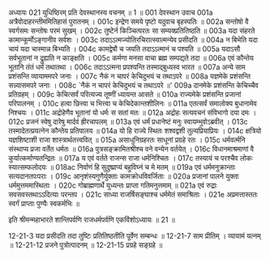 अध्यायः 021
युधिष्ठिरम् प्रति देवस्थानस्य वचनम् ॥ 1 ॥
001	देवस्थान उवाच 
001a	अत्रैवोदाहरन्तीममितिहासं पुरातनम् ।
001c	इन्द्रेण समये पृष्टो यदुवाच बृहस्पतिः ॥
002a	सन्तोषो वै स्वर्गसमः सन्तोषः परमं सुखम् ।
002c	तुष्टेर्न किञ्चित्परतः सा सम्यक्प्रतितिष्ठति ॥
003a	यदा संहरते कामान्कूर्मोऽङ्गानीव सर्वशः ।
003c	तदाऽऽत्मज्योतिरचिरात्स्वात्मन्येव प्रसीदति ॥
004a	न बिभेति यदा चायं यदा चास्मान्न बिभ्यति ।
004c	कामद्वेषौ च जयति तदाऽऽत्मानं च पश्यति ॥
005a	यदाऽसौ सर्वभूतानां न द्रुह्यति न काङ्क्षति ।
005c	कर्मणा मनसा वाचा ब्रह्म सम्पद्यते तदा ॥
006a	एवं कौन्तेय भूतानि तंतं धर्मं तथातथा ।
006c	तदाऽऽत्मना प्रपश्यन्ति तस्माद्बुध्यस्व भारत ॥
007a	अन्ये साम प्रशंसन्ति व्यायाममपरे जनाः ।
007c	नैकं न चापरं केचिदुभयं च तथाऽपरे ॥
008a	यज्ञमेके प्रशंसन्ति सन्न्यासमपरे जनाः ।
008c	`नैकं न चापरं केचिदुभयं च तथाऽपरे ॥'
009a	दानमेके प्रशंसन्ति केचिच्चैव प्रतिग्रहम् ।
009c	केचित्सर्वं परित्यज्य तूष्णीं ध्यायन्त आसते ॥
010a	राज्यमेके प्रशंसन्ति प्रजानां परिपालनम् ।
010c	हत्वा छित्त्वा च भित्त्वा च केचिदेकान्तशीलिनः ॥
011a	एतत्सर्वं समालोक्य बुधानामेव निश्चयः ।
011c	अद्रोहेणैव भूतानां यो धर्मः स सतां मतः ॥
012a	अद्रोहः सत्यवचनं संविभागो दया दमः ।
012c	प्रजनं स्वेषु दारेषु मार्दवं ह्रीरचापलम् ॥
013a	एवं धर्मं प्रधानेष्टं मनुः स्वायम्भुवोऽब्रवीत् ।
013c	तस्मादेतत्प्रयत्नेन कौन्तेय प्रतिपालय ॥
014a	यो हि राज्ये स्थितः शश्वद्वशी तुल्यप्रियाप्रियः ।
014c	क्षत्रियो यज्ञशिष्टाशी राजा शास्त्रार्थतत्त्ववित् ॥
015a	असाधुनिग्रहरतः साधूनां प्रग्रहे रतः ।
015c	धर्मवर्त्मनि संस्थाप्य प्रजा वर्तेत धर्मतः ॥
016a	पुत्रसङ्क्रामितश्रीश्च वने वन्येन वर्तयेत् ।
016c	विधानमाश्रमाणां वै कुर्यात्कर्माण्यतन्द्रितः ॥
017a	य एवं वर्तते राजन्स राजा धर्मनिश्चितः ।
017c	तस्यायं च परश्चैव लोकः स्यात्सम्फलोदयः ॥
018ac	निर्वाणं हि सुदुष्प्राप्यं बहुविघ्नं च मे मतम् ॥
019a	एवं धर्ममनुक्रान्ताः सत्यदानतपःपराः ।
019c	आनृशंस्यगुणैर्युक्ताः कामक्रोधविवर्जिताः ॥
020a	प्रजानां पालने युक्ता धर्ममुत्तममास्थिताः ।
020c	गोब्राह्मणार्थे युध्यन्तः प्राप्ता गतिमनुत्तमाम् ॥
021a	एवं रुद्राः सवसवस्तथाऽऽदित्याः परन्तप ।
021c	साध्या राजर्षिसङ्घाश्च धर्ममेतं समाश्रिताः ।
021e	अप्रमत्तास्ततः स्वर्गं प्राप्ताः पुण्यैः स्वकर्मभिः ॥ 

इति श्रीमन्महाभारते शान्तिपर्वणि राजधर्मपर्वणि एकविंशोऽध्यायः ॥ 21 ॥

12-21-3 यदा प्रसीदति तदा तुष्टिः प्रतितिष्ठतीति पूर्वेण सम्बन्धः ॥ 12-21-7 साम प्रीतिम् । व्यायामं यत्नम् ॥ 12-21-12 प्रजने पुत्रोत्पादनम् ॥ 12-21-15 प्रग्रहे सङ्ग्रहे ॥
